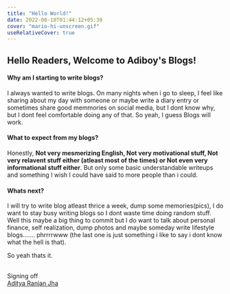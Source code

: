 ```yaml
---
title: "Hello World!"
date: 2022-06-18T01:44:12+05:30
cover: "mario-hi-unscreen.gif"
useRelativeCover: true
---
```

## Hello Readers, Welcome to Adiboy's Blogs!

#### Why am I starting to write blogs?

I always wanted to write blogs. On many nights when i go to sleep, I feel like sharing about my day with someone or maybe write a diary entry or sometimes share good memmories on social media, but I dont know why, but I dont feel comfortable doing any of that. So yeah, I guess Blogs will work.

#### What to expect from my blogs?

Honestly, **Not very mesmerizing English, Not very motivational stuff, Not very relavent stuff either (atleast most of the times) or Not even very informational stuff either**.
But only some basic understandable writeups and something I wish I could have said to more people than i could.

#### Whats next?

I will try to write blog atleast thrice a week, dump some memories(pics), I do want to stay busy writing blogs so I dont waste time doing random stuff. Well this maybe a big thing to commit but I do want to talk about personal finance, self realization, dump photos and maybe someday write lifestyle blogs....... phrrrrwww (the last one is just something i like to say i dont know what the hell is that).

So yeah thats it.
<br/><br/>

Signing off \
[Aditya Ranjan Jha](https://github.com/Adiboy3112)